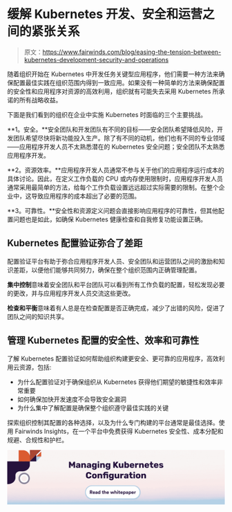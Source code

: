 # 缓解 Kubernetes 开发、安全和运营之间的紧张关系

> 原文：<https://www.fairwinds.com/blog/easing-the-tension-between-kubernetes-development-security-and-operations>

 随着组织开始在 Kubernetes 中开发任务关键型应用程序，他们需要一种方法来确保配置最佳实践在组织范围内得到一致应用。如果没有一种简单的方法来确保配置的安全性和应用程序对资源的高效利用，组织就有可能失去采用 Kubernetes 所承诺的所有战略收益。

下面是我们看到的组织在企业中实施 Kubernetes 时面临的三个主要挑战。

**1。安全。**安全团队和开发团队有不同的目标——安全团队希望降低风险，开发团队希望尽快将新功能投入生产。除了有不同的动机，他们也有不同的专业领域——应用程序开发人员不太熟悉潜在的 Kubernetes 安全问题；安全团队不太熟悉应用程序开发。

**2。资源效率。**应用程序开发人员通常不参与关于他们的应用程序运行成本的具体讨论。因此，在定义工作负载的 CPU 或内存使用限制时，应用程序开发人员通常采用最简单的方法，给每个工作负载设置远远超过实际需要的限制。在整个企业中，这导致应用程序的成本超出了必要的范围。

**3。可靠性。**安全性和资源定义问题会直接影响应用程序的可靠性，但其他配置问题也是如此，如确保 Kubernetes 健康检查和自我修复功能设置正确。

## **Kubernetes 配置验证弥合了差距**

配置验证平台有助于弥合应用程序开发人员、安全团队和运营团队之间的激励和知识差距，以便他们能够共同努力，确保在整个组织范围内正确管理配置。

**集中控制**意味着安全团队和平台团队可以看到所有工作负载的配置，轻松发现必要的更改，并与应用程序开发人员交流这些更改。

**检查和平衡**意味着有人总是在检查配置是否正确完成，减少了出错的风险，促进了团队之间的知识共享。

## **管理 Kubernetes 配置的安全性、效率和可靠性**

了解 Kubernetes 配置验证如何帮助组织构建更安全、更可靠的应用程序，高效利用云资源，包括:

*   为什么配置验证对于确保组织从 Kubernetes 获得他们期望的敏捷性和效率非常重要
*   如何确保加快开发速度不会导致安全漏洞
*   为什么集中了解配置是确保整个组织遵守最佳实践的关键

探索组织控制其配置的各种选择，以及为什么专门构建的平台通常是最佳选择。使用 Fairwinds Insights，在一个平台中免费获得 Kubernetes 安全性、成本分配和规避、合规性和护栏。

[![Managing Kubernetes Configuration Read the Whitepaper](img/34937a5ae51bc0ceb94a21b3fd2382d0.png)](https://cta-redirect.hubspot.com/cta/redirect/2184645/1ccd0525-c794-4194-8aad-fc9663bb9c5a)